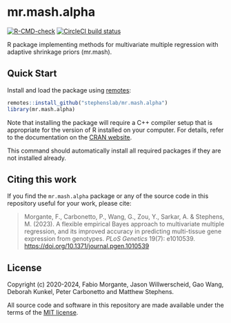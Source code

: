 # mr.mash.alpha

 [![R-CMD-check](https://github.com/stephenslab/mr.mash.alpha/workflows/R-CMD-check/badge.svg)](https://github.com/stephenslab/mr.mash.alpha/actions)
 [![CircleCI build status](https://circleci.com/gh/stephenslab/mr.mash.alpha.svg?style=svg)](https://circleci.com/gh/stephenslab/mr.mash.alpha)

R package implementing methods for multivariate multiple regression
with adaptive shrinkage priors (mr.mash).

## Quick Start

Install and load the package using [remotes][remotes]:

```R
remotes::install_github("stephenslab/mr.mash.alpha")
library(mr.mash.alpha)
```

Note that installing the package will require a C++ compiler setup
that is appropriate for the version of R installed on your
computer. For details, refer to the documentation on the
[CRAN website][cran].

This command should automatically install all required packages if
they are not installed already.

## Citing this work

If you find the `mr.mash.alpha` package or any of the source code in this
repository useful for your work, please cite:
> Morgante, F., Carbonetto, P., Wang, G., Zou, Y., Sarkar, A. &
> Stephens, M. (2023). A flexible empirical Bayes approach to 
> multivariate multiple regression, and its improved accuracy 
> in predicting multi-tissue gene expression from genotypes.
> *PLoS Genetics* 19(7): e1010539. https://doi.org/10.1371/journal.pgen.1010539

## License

Copyright (c) 2020-2024, Fabio Morgante, Jason Willwerscheid, Gao Wang, Deborah Kunkel,
Peter Carbonetto and Matthew Stephens.

All source code and software in this repository are made available
under the terms of the [MIT license][mit-license].


[remotes]: https://github.com/r-lib/remotes
[cran]: https://cran.r-project.org
[mit-license]: https://opensource.org/licenses/mit-license.html

